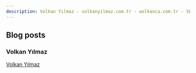 ```yaml
---
description: Volkan Yılmaz - volkanyilmaz.com.tr - wolkanca.com.tr - SEO - WordPress
---
```


## Blog posts
<!-- BLOG-POST-LIST:START -->
<!-- BLOG-POST-LIST:END -->


### Volkan Yılmaz

[Volkan Yılmaz](https://volkanyilmaz.com.tr/)

